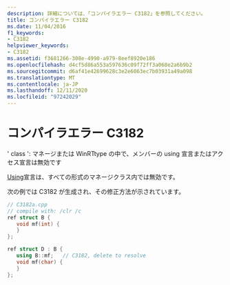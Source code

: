 ```yaml
---
description: 詳細については、「コンパイラエラー C3182」を参照してください。
title: コンパイラエラー C3182
ms.date: 11/04/2016
f1_keywords:
- C3182
helpviewer_keywords:
- C3182
ms.assetid: f3681266-308e-4990-a979-8eef8920e186
ms.openlocfilehash: d4cf5d86a553a597636c09f72ff3a068e2a6b9b2
ms.sourcegitcommit: d6af41e42699628c3e2e6063ec7b03931a49a098
ms.translationtype: MT
ms.contentlocale: ja-JP
ms.lasthandoff: 12/11/2020
ms.locfileid: "97242029"
---
```

# <a name="compiler-error-c3182"></a>コンパイラエラー C3182

' class ': マネージまたは WinRTtype の中で、メンバーの using 宣言またはアクセス宣言は無効です

[Using](../../cpp/using-declaration.md)宣言は、すべての形式のマネージクラス内では無効です。

次の例では C3182 が生成され、その修正方法が示されています。

```cpp
// C3182a.cpp
// compile with: /clr /c
ref struct B {
   void mf(int) {
   }
};

ref struct D : B {
   using B::mf;   // C3182, delete to resolve
   void mf(char) {
   }
};
```
